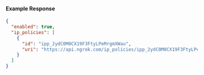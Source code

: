 <!-- Code generated for API Clients. DO NOT EDIT. -->

#### Example Response

```json
{
  "enabled": true,
  "ip_policies": [
    {
      "id": "ipp_2ydC0M0CX19F3FtyLPeMrgmXWau",
      "uri": "https://api.ngrok.com/ip_policies/ipp_2ydC0M0CX19F3FtyLPeMrgmXWau"
    }
  ]
}
```
